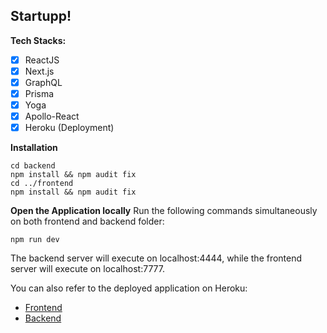 ## Startupp!
**Tech Stacks:**

 - [X] ReactJS 
 - [X] Next.js 
 - [X] GraphQL 
 - [X] Prisma 
 - [X] Yoga 
 - [X] Apollo-React
 - [X] Heroku (Deployment)

**Installation**

    cd backend
    npm install && npm audit fix
    cd ../frontend
    npm install && npm audit fix

**Open the Application locally**
Run the following commands simultaneously on both frontend and backend folder: 

    npm run dev
The backend server will execute on localhost:4444, while the frontend server will execute on localhost:7777.

You can also refer to the deployed application on Heroku:

 - [Frontend](https://startupp-react-prod.herokuapp.com/)
 - [Backend](https://startupp-yoga-prod.herokuapp.com/)



 
